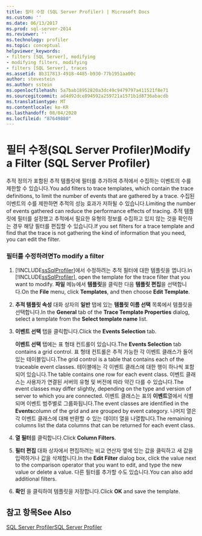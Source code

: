 ```yaml
---
title: 필터 수정 (SQL Server Profiler) | Microsoft Docs
ms.custom: ''
ms.date: 06/13/2017
ms.prod: sql-server-2014
ms.reviewer: ''
ms.technology: profiler
ms.topic: conceptual
helpviewer_keywords:
- filters [SQL Server], modifying
- modifying filters, modifying
- filters [SQL Server], traces
ms.assetid: 8b317813-4918-4485-b930-77b1951aa00c
author: stevestein
ms.author: sstein
ms.openlocfilehash: 5a7bab18952820a3dc49c9479797a411521f8e71
ms.sourcegitcommit: ad4d92dce894592a259721a1571b1d8736abacdb
ms.translationtype: MT
ms.contentlocale: ko-KR
ms.lasthandoff: 08/04/2020
ms.locfileid: "87649880"
---
```

# <a name="modify-a-filter-sql-server-profiler"></a><span data-ttu-id="47d8d-102">필터 수정(SQL Server Profiler)</span><span class="sxs-lookup"><span data-stu-id="47d8d-102">Modify a Filter (SQL Server Profiler)</span></span>
  <span data-ttu-id="47d8d-103">추적 정의가 포함된 추적 템플릿에 필터를 추가하여 추적에서 수집하는 이벤트의 수를 제한할 수 있습니다.</span><span class="sxs-lookup"><span data-stu-id="47d8d-103">You add filters to trace templates, which contain the trace definitions, to limit the number of events that are gathered by a trace.</span></span> <span data-ttu-id="47d8d-104">수집된 이벤트의 수를 제한하면 추적의 성능 효과가 저하될 수 있습니다.</span><span class="sxs-lookup"><span data-stu-id="47d8d-104">Limiting the number of events gathered can reduce the performance effects of tracing.</span></span> <span data-ttu-id="47d8d-105">추적 템플릿에 필터를 설정했고 추적에서 필요한 유형의 정보를 수집하고 있지 않는 것을 확인하는 경우 해당 필터를 편집할 수 있습니다.</span><span class="sxs-lookup"><span data-stu-id="47d8d-105">If you set filters for a trace template and find that the trace is not gathering the kind of information that you need, you can edit the filter.</span></span>  
  
### <a name="to-modify-a-filter"></a><span data-ttu-id="47d8d-106">필터를 수정하려면</span><span class="sxs-lookup"><span data-stu-id="47d8d-106">To modify a filter</span></span>  
  
1.  <span data-ttu-id="47d8d-107">[!INCLUDE[ssSqlProfiler](../../includes/sssqlprofiler-md.md)]에서 수정하려는 추적 필터에 대한 템플릿을 엽니다.</span><span class="sxs-lookup"><span data-stu-id="47d8d-107">In [!INCLUDE[ssSqlProfiler](../../includes/sssqlprofiler-md.md)], open the template for the trace filter that you want to modify.</span></span> <span data-ttu-id="47d8d-108">**파일** 메뉴에서 **템플릿**을 클릭한 다음 **템플릿 편집**을 선택합니다.</span><span class="sxs-lookup"><span data-stu-id="47d8d-108">On the **File** menu, click **Templates**, and then choose **Edit Template**.</span></span>  
  
2.  <span data-ttu-id="47d8d-109">**추적 템플릿 속성** 대화 상자의 **일반** 탭에 있는 **템플릿 이름 선택** 목록에서 템플릿을 선택합니다.</span><span class="sxs-lookup"><span data-stu-id="47d8d-109">In the **General** tab of the **Trace Template Properties** dialog, select a template from the **Select template name** list.</span></span>  
  
3.  <span data-ttu-id="47d8d-110">**이벤트 선택** 탭을 클릭합니다.</span><span class="sxs-lookup"><span data-stu-id="47d8d-110">Click the **Events Selection** tab.</span></span>  
  
     <span data-ttu-id="47d8d-111">**이벤트 선택** 탭에는 표 형태 컨트롤이 있습니다.</span><span class="sxs-lookup"><span data-stu-id="47d8d-111">The **Events Selection** tab contains a grid control.</span></span> <span data-ttu-id="47d8d-112">표 형태 컨트롤은 추적 가능한 각 이벤트 클래스가 들어 있는 테이블입니다.</span><span class="sxs-lookup"><span data-stu-id="47d8d-112">The grid control is a table that contains each of the traceable event classes.</span></span> <span data-ttu-id="47d8d-113">테이블에는 각 이벤트 클래스에 대한 행이 하나씩 포함되어 있습니다.</span><span class="sxs-lookup"><span data-stu-id="47d8d-113">The table contains one row for each event class.</span></span> <span data-ttu-id="47d8d-114">이벤트 클래스는 사용자가 연결된 서버의 유형 및 버전에 따라 약간 다를 수 있습니다.</span><span class="sxs-lookup"><span data-stu-id="47d8d-114">The event classes may differ slightly, depending on the type and version of server to which you are connected.</span></span> <span data-ttu-id="47d8d-115">이벤트 클래스는 표의 **이벤트**열에서 식별되며 이벤트 범주별로 그룹화됩니다.</span><span class="sxs-lookup"><span data-stu-id="47d8d-115">The event classes are identified in the **Events**column of the grid and are grouped by event category.</span></span> <span data-ttu-id="47d8d-116">나머지 열은 각 이벤트 클래스에 대해 반환할 수 있는 데이터 열을 나열합니다.</span><span class="sxs-lookup"><span data-stu-id="47d8d-116">The remaining columns list the data columns that can be returned for each event class.</span></span>  
  
4.  <span data-ttu-id="47d8d-117">**열 필터**를 클릭합니다.</span><span class="sxs-lookup"><span data-stu-id="47d8d-117">Click **Column Filters**.</span></span>  
  
5.  <span data-ttu-id="47d8d-118">**필터 편집** 대화 상자에서 편집하려는 비교 연산자 옆에 있는 값을 클릭하고 새 값을 입력하거나 값을 삭제합니다.</span><span class="sxs-lookup"><span data-stu-id="47d8d-118">In the **Edit Filter** dialog box, click the value next to the comparison operator that you want to edit, and type the new value or delete a value.</span></span> <span data-ttu-id="47d8d-119">다른 필터를 추가할 수도 있습니다.</span><span class="sxs-lookup"><span data-stu-id="47d8d-119">You can also add additional filters.</span></span>  
  
6.  <span data-ttu-id="47d8d-120">**확인** 을 클릭하여 템플릿을 저장합니다.</span><span class="sxs-lookup"><span data-stu-id="47d8d-120">Click **OK** and save the template.</span></span>  
  
## <a name="see-also"></a><span data-ttu-id="47d8d-121">참고 항목</span><span class="sxs-lookup"><span data-stu-id="47d8d-121">See Also</span></span>  
 [<span data-ttu-id="47d8d-122">SQL Server Profiler</span><span class="sxs-lookup"><span data-stu-id="47d8d-122">SQL Server Profiler</span></span>](sql-server-profiler.md)  
  
  
